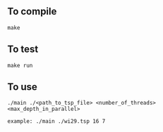 ## To compile

    make

## To test 

    make run

## To use

    ./main ./<path_to_tsp_file> <number_of_threads> <max_depth_in_parallel>

    example: ./main ./wi29.tsp 16 7